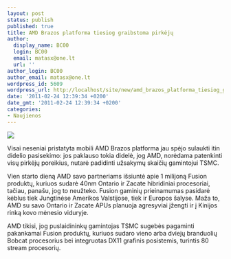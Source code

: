```yaml
---
layout: post
status: publish
published: true
title: AMD Brazos platforma tiesiog graibstoma pirkėjų
author:
  display_name: BC00
  login: BC00
  email: matasx@one.lt
  url: ''
author_login: BC00
author_email: matasx@one.lt
wordpress_id: 5609
wordpress_url: http://localhost/site/new/amd_brazos_platforma_tiesiog_graibstoma_pirkeju/
date: '2011-02-24 12:39:34 +0200'
date_gmt: '2011-02-24 12:39:34 +0200'
categories:
- Naujienos
---
```

<div class="imgright"><img src="http://www.part.lt/img/213beb4a7775670233b7ef9ba6a7f225311.jpg"  /></div>
<p>Visai neseniai pristatyta mobili AMD Brazos platforma jau spėjo sulaukti itin didelio pasisekimo: jos paklauso tokia didelė, jog AMD, norėdama patenkinti visų pirkėjų poreikius, nutarė padidinti užsakymų skaičių gamintojui TSMC.</p>
<p>Vien starto dieną AMD savo partneriams išsiuntė apie 1 milijoną Fusion produktų, kuriuos sudarė 40nm Ontario ir Zacate hibridiniai procesoriai, tačiau, panašu, jog to neužteko. Fusion gaminių prieinamumas pasidarė kėblus tiek Jungtinėse Amerikos Valstijose, tiek ir Europos šalyse. Maža to, AMD su savo Ontario ir Zacate APUs planuoja agresyviai įžengti ir į Kinijos rinką kovo mėnesio viduryje.</p>
<p>AMD tikisi, jog puslaidininkų gamintojas TSMC sugebės pagaminti pakankamai Fusion produktų, kuriuos sudaro vieno arba dviejų branduolių Bobcat procesorius bei integruotas DX11 grafinis posistemis, turintis 80 stream procesorių.</p>
